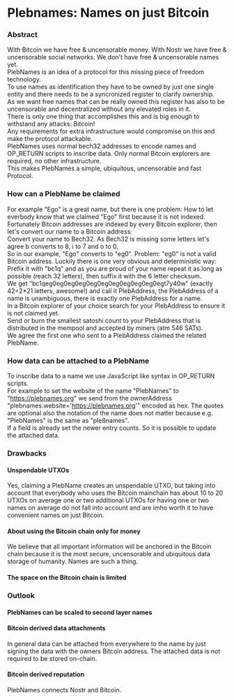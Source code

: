 # Plebnames: Names on just Bitcoin

### Abstract
With Bitcoin we have free & uncensorable money. With Nostr we have free & uncensorable social networks. We don't have free & uncensorable names yet.\
PlebNames is an idea of a protocol for this missing piece of freedom technology.\
To use names as identification they have to be owned by just one single entity and there needs to be a syncronized register to clarify ownership.\
As we want free names that can be really owned this register has also to be uncensorable and decentralized without any elevated roles in it.\
There is only one thing that accomplishes this and is big enough to withstand any attacks: Bitcoin!\
Any requirements for extra infrastructure would compromise on this and make the protocol attackable.\
PlebNames uses normal bech32 addresses to encode names and OP_RETURN scripts to inscribe data. Only normal Bitcoin explorers are required, no other infrastructure.\
This makes PlebNames a simple, ubiquitous, uncensorable and fast Protocol.

### How can a PlebName be claimed
For example "Ego" is a great name, but there is one problem: How to let everbody know that we claimed "Ego" first because it is not indexed.\
Fortunately Bitcoin addresses are indexed by every Bitcoin explorer, then let's convert our name to a Bitcoin address:\
Convert your name to Bech32. As Bech32 is missing some letters let's agree b converts to 8, i to 7 and o to 0.\
So in our example, "Ego" converts to "eg0".
Problem: "eg0" is not a valid Bitcoin address. Luckily there is one very obvious and deterministic way:\
Prefix it with "bc1q" and as you are proud of your name repeat it as long as possible (reach 32 letters), then suffix it with the 6 letter checksum.\
We get "bc1qeg0eg0eg0eg0eg0eg0eg0eg0eg0eg0egt7y40w" (exactly 42=2*21 letters, awesome!) and call it PlebAddress, the PlebAddress of a name is unambiguous, there is exactly one PlebAddress for a name.\
In a Bitcoin explorer of your choice search for your PlebAddress to ensure it is not claimed yet.\
Send or burn the smallest satoshi count to your PlebAddress that is distributed in the mempool and accepted by miners (atm 546 SATs).\
We agree the first one who sent to a PlebAddress claimed the related PlebName.

### How data can be attached to a PlebName
To inscribe data to a name we use JavaScript like syntax in OP_RETURN scripts.\
For example to set the website of the name "PlebNames" to "https://plebnames.org" we send from the ownerAddress "plebnames.website='https://plebnames.org'" encoded as hex. The quotes are optional also the notation of the name does not matter because e.g. "PlebNames" is the same as "ple8names".\
If a field is already set the newer entry counts. So it is possible to update the attached data.

### Drawbacks
#### Unspendable UTXOs
Yes, claiming a PlebName creates an unspendable UTXO, but taking into account that everybody who uses the Bitcoin mainchain has about 10 to 20 UTXOs on average
one or two additional UTXOs for having one or two names on average do not fall into account and are imho worth it to have convenient names on just Bitcoin.

#### About using the Bitcoin chain only for money
We believe that all important information will be anchored in the Bitcoin chain because it is the most secure, uncensorable and ubiquitous data storage of humanity.
Names are such a thing.

#### The space on the Bitcoin chain is limited

### Outlook
#### PlebNames can be scaled to second layer names

#### Bitcoin derived data attachments
In general data can be attached from everywhere to the name by just signing the data with the owners Bitcoin address. The attached data is not required to be stored on-chain.

#### Bitcoin derived reputation
PlebNames connects Nostr and Bitcoin.
